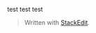
test test test

> Written with [StackEdit](https://stackedit.io/).
<!--stackedit_data:
eyJoaXN0b3J5IjpbLTE0MzM3NDIxMjZdfQ==
-->